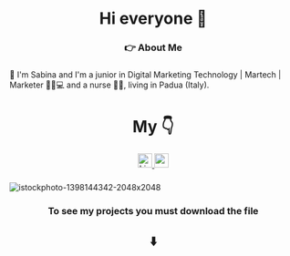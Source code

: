 ###

<h1 align="center">Hi everyone 👋</h1>

###

<h3 align="center">👉 About Me</h3>

###

<p align="left">🔸 I'm Sabina and I'm a junior in Digital Marketing Technology | Martech | Marketer 👩‍💻💻 and a nurse 💉💊, living in Padua (Italy).<br></p>

###
<h1 align="center">My 👇</h1>

<div align="center">
<a href="https://www.linkedin.com/in/sabina-popovici/" target="_blank">
  <img src="https://img.shields.io/static/v1?message=LinkedIn&logo=linkedin&label=&color=0077B5&logoColor=white&labelColor=&style=for-the-badge" height="25"   
 alt="LinkedIn logo" />
</a>
 <a href="https://www.youtube.com/@sabinapopovici" target="_blank">
  <img src="https://img.shields.io/static/v1?message=Youtube&logo=youtube&label=&color=FF0000&logoColor=white&labelColor=&style=for-the-badge"   
 height="25" alt="youtube logo" />
</a>
</div>

###
![istockphoto-1398144342-2048x2048](https://github.com/user-attachments/assets/483d24c9-3044-4779-88e6-0092fedfd71d)

<h3 align="center">To see my projects you must download the file</h3>
<h2 align="center"> ⬇️ </h2>


